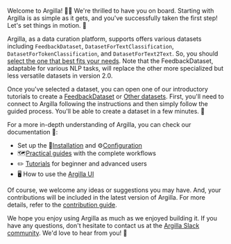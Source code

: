 Welcome to Argilla! 👋😁 We're thrilled to have you on board. Starting with Argilla is as simple as it gets, and you've successfully taken the first step! Let's set things in motion. 🚀

Argilla, as a data curation platform, supports offers various datasets including `FeedbackDataset`, `DatasetForTextClassification`, `DatasetForTokenClassification`, and `DatasetForText2Text`. So, you should [select the one that best fits your needs](https://docs.argilla.io/en/latest/practical_guides/choose_dataset.html). Note that the FeedbackDataset, adaptable for various NLP tasks, will replace the other more specialized but less versatile datasets in version 2.0.

Once you've selected a dataset, you can open one of our introductory tutorials to create a [FeedbackDataset](https://colab.research.google.com/github/argilla-io/argilla/blob/develop/docs/_source/getting_started/quickstart_workflow_feedback.ipynb) or [Other datasets](https://colab.research.google.com/github/argilla-io/argilla/blob/develop/docs/_source/getting_started/quickstart_workflow.ipynb). First, you'll need to connect to Argilla following the instructions and then simply follow the guided process. You'll be able to create a dataset in a few minutes. 🤩

For a more in-depth understanding of Argilla, you can check our documentation 📖:

* Set up the 🔧[Installation](https://docs.argilla.io/en/latest/getting_started/installation/deployments/deployments.html) and ⚙️[Configuration](https://docs.argilla.io/en/latest/getting_started/installation/configurations/configurations.html)
* 🗺️[Practical guides](https://docs.argilla.io/en/latest/practical_guides/index.html) with the complete workflows
* ✏️ [Tutorials](https://docs.argilla.io/en/latest/tutorials_and_integrations/tutorials/tutorials.html) for beginner and advanced users
* 🖥️ How to use the [Argilla UI](https://docs.argilla.io/en/latest/reference/webapp/index.html)

Of course, we welcome any ideas or suggestions you may have. And, your contributions will be included in the latest version of Argilla. For more details, refer to the [contribution guide](https://docs.argilla.io/en/latest/contributing/contributing.html).

We hope you enjoy using Argilla as much as we enjoyed building it. If you have any questions, don't hesitate to contact us at the [Argilla Slack community](https://join.slack.com/t/rubrixworkspace/shared_invite/zt-whigkyjn-a3IUJLD7gDbTZ0rKlvcJ5g). We'd love to hear from you! 🙌